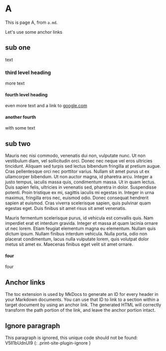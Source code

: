 # A

This is page A, from `a.md`.

Let's use some anchor links

## sub one

text

### third level heading

more text

#### fourth level heading

even more text and a link to [google.com](https://www.google.com)

#### another fourth

with some text

## sub two

Mauris nec nisi commodo, venenatis dui non, vulputate nunc. Ut non vestibulum diam, vel sollicitudin orci. Donec nec neque vel eros ultricies tincidunt. Aliquam sed turpis sed lectus bibendum fringilla at pretium augue. Cras pellentesque orci nec porttitor varius. Nullam sit amet purus ut ex ullamcorper bibendum. Ut non auctor magna, id pharetra arcu. Integer a justo tempus, iaculis massa quis, condimentum massa. Ut in quam lectus. Duis sapien felis, ultricies in venenatis sed, pharetra in dolor. Suspendisse potenti. Proin tristique ex mi, sagittis iaculis mi egestas in. Integer in urna maximus, fringilla eros nec, euismod odio. Donec consequat hendrerit sapien at euismod. Cras viverra scelerisque sapien, quis pulvinar quam egestas eget. Duis finibus sit amet risus sit amet venenatis.

Mauris fermentum scelerisque purus, id vehicula est convallis quis. Nam imperdiet erat et interdum gravida. Integer et massa at quam lacinia ornare ut nec lorem. Etiam feugiat elementum magna eu elementum. Nullam quis dictum ipsum. Nullam finibus interdum vehicula. Nulla porta, odio non placerat condimentum, lacus nulla vulputate lorem, quis volutpat dolor metus sit amet ex. Maecenas finibus eget velit sit amet ornare.

#### four

four

## Anchor links

The toc extension is used by MkDocs to generate an ID for every header in your Markdown documents. You can use that ID to link to a section within a target document by using an anchor link. The generated HTML will correctly transform the path portion of the link, and leave the anchor portion intact.

## Ignore paragraph

This paragraph is ignored, this unique code should not be found: V5lI1bUdnUI9
{: .print-site-plugin-ignore }